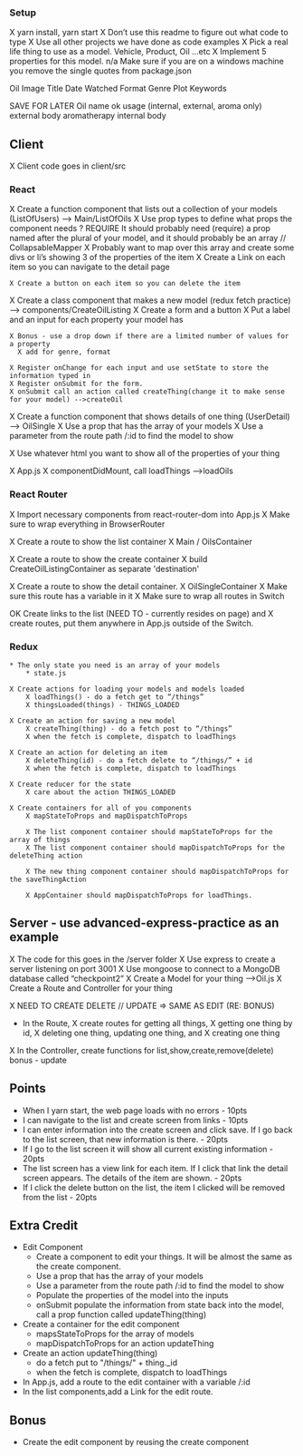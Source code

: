 ### Setup
X yarn install, yarn start
X Don’t use this readme to figure out what code to type
X Use all other projects we have done as code examples
X Pick a real life thing to use as a model. Vehicle, Product, Oil …etc
X Implement 5 properties for this model.
n/a Make sure if you are on a windows machine you remove the single quotes from package.json

Oil
  Image
  Title
  Date Watched
  Format
  Genre
  Plot
  Keywords

SAVE FOR LATER
Oil
  name
  ok usage (internal, external, aroma only)
  external body
  aromatherapy
  internal body

## Client
X Client code goes in client/src

### React
X Create a function component that lists out a collection of your models (ListOfUsers)
  --> Main/ListOfOils
    X Use prop types to define what props the component needs
  ? REQUIRE It should probably need (require) a prop named after the plural of your model, and it should probably be an array
    // CollapsableMapper
    X Probably want to map over this array and create some divs or li’s showing 3 of the properties of the item
    X Create a Link on each item so you can navigate to the detail page

    X Create a button on each item so you can delete the item

X Create a class component that makes a new model (redux fetch practice)
      --> components/CreateOilListing
    X Create a form and a button
    X Put a label and an input for each property your model has

    X Bonus - use a drop down if there are a limited number of values for a property
      X add for genre, format

    X Register onChange for each input and use setState to store the information typed in
    X Register onSubmit for the form.
    X onSubmit call an action called createThing(change it to make sense for your model) -->createOil

X Create a function component that shows details of one thing (UserDetail)
  --> OilSingle
    X Use a prop that has the array of your models
    X Use a parameter from the route path /:id to find the model to show

  X Use whatever html you want to show all of the properties of your thing

X App.js
    X componentDidMount, call loadThings  -->loadOils

### React Router
X Import necessary components from react-router-dom into App.js
X Make sure to wrap everything in BrowserRouter

X Create a route to show the list container
  X Main / OilsContainer

X Create a route to show the create container
  X build CreateOilListingContainer as separate 'destination'

X Create a route to show the detail container.
  X OilSingleContainer
  X Make sure this route has a variable in it
X Make sure to wrap all routes in Switch

OK Create links to the list (NEED TO - currently resides on page) and
X create routes, put them anywhere in App.js outside of the Switch.

### Redux

    * The only state you need is an array of your models
        * state.js

    X Create actions for loading your models and models loaded
        X loadThings() - do a fetch get to “/things”
        X thingsLoaded(things) - THINGS_LOADED

    X Create an action for saving a new model
        X createThing(thing) - do a fetch post to “/things”
        X when the fetch is complete, dispatch to loadThings

    X Create an action for deleting an item
        X deleteThing(id) - do a fetch delete to “/things/” + id
        X when the fetch is complete, dispatch to loadThings

    X Create reducer for the state
        X care about the action THINGS_LOADED

    X Create containers for all of you components
        X mapStateToProps and mapDispatchToProps

        X The list component container should mapStateToProps for the array of things
        X The list component container should mapDispatchToProps for the deleteThing action

        X The new thing component container should mapDispatchToProps for the saveThingAction

        X AppContainer should mapDispatchToProps for loadThings.

## Server - use advanced-express-practice as an example
X The code for this goes in the /server folder
X Use express to create a server listening on port 3001
X Use mongoose to connect to a MongoDB database called “checkpoint2”
X Create a Model for your thing -->Oil.js
X Create a Route and Controller for your thing

X NEED TO CREATE DELETE
// UPDATE => SAME AS EDIT (RE: BONUS)

* In the Route,
X create routes for getting all things,
X getting one thing by id,
X deleting one thing,
updating one thing, and
X creating one thing

X In the Controller, create functions for list,show,create,remove(delete)
bonus - update

## Points
* When I yarn start, the web page loads with no errors - 10pts
* I can navigate to the list and create screen from links - 10pts
* I can enter information into the create screen and click save. If I go back to the list screen, that new information is there. - 20pts
* If I go to the list screen it will show all current existing information - 20pts
* The list screen has a view link for each item. If I click that link the detail screen appears. The details of the item are shown. - 20pts
* If I click the delete button on the list, the item I clicked will be removed from the list - 20pts


## Extra Credit
* Edit Component
  * Create a component to edit your things. It will be almost the same as the create component.
  * Use a prop that has the array of your models
  * Use a parameter from the route path /:id to find the model to show
  * Populate the properties of the model into the inputs
  * onSubmit populate the information from state back into the model, call a prop function called updateThing(thing)
* Create a container for the edit component
  * mapsStateToProps for the array of models
  * mapDispatchToProps for an action updateThing
* Create an action updateThing(thing)
  * do a fetch put to "/things/" + thing._id
  * when the fetch is complete, dispatch to loadThings
* In App.js, add a route to the edit container with a variable /:id
* In the list components,add a Link for the edit route.

## Bonus
* Create the edit component by reusing the create component
